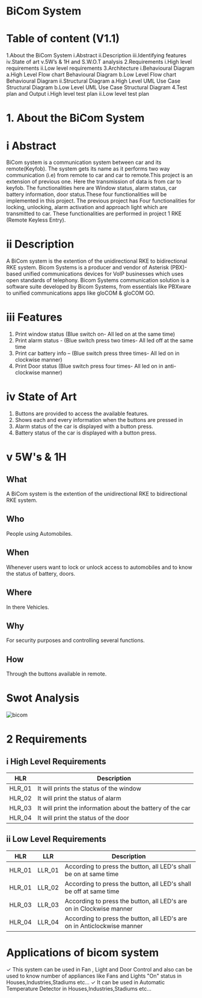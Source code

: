 # BiCom System
# Table of content (V1.1)
1.About the BiCom System
   i.Abstract
   ii.Description
   iii.Identifying features
   iv.State of art
   v.5W’s & 1H and S.W.O.T analysis
2.Requirements
   i.High level requirements
   ii.Low level requirements
3.Architecture
  i.Behavioural Diagram
     a.High Level Flow chart Behavioural Diagram
     b.Low Level Flow chart Behavioural Diagram
  ii.Structural Diagram
     a.High Level UML Use Case Structural Diagram
     b.Low Level UML Use Case Structural Diagram
4.Test plan and Output
  i.High level test plan
  ii.Low level test plan
# 1. About the BiCom System 
# i Abstract  
BiCom system is a communication system between car and its remote(Keyfob). The system gets its name as it performs two way communication (i.e) from remote to car and car to remote.This project is an extension of previous one. Here the transmission of data is from car to keyfob. The functionalities here are Window status, alarm status, car battery information, door status.These four functionalities will be implemented in this project. The previous project has Four functionalities for locking, unlocking, alarm activation and approach light which are transmitted to car. These functionalities are performed in project 1 RKE (Remote Keyless Entry).
# ii Description
A BiCom system is the extention of the unidirectional RKE to bidirectional RKE system. Bicom Systems is a producer and vendor of Asterisk (PBX)-based unified communications devices for VoIP businesses which uses open standards of  telephony. Bicom Systems communication solution is a software suite developed by Bicom Systems, from essentials like PBXware to unified communications apps like gloCOM & gloCOM GO.
# iii Features
1. Print window status (Blue switch on- All led on at the same time)
2. Print alarm status - (Blue switch press two times- All led off at the same time
3. Print car battery info – (Blue switch press three times- All led on in clockwise manner)
4. Print Door status (Blue switch press four times- All led on in anti-clockwise manner)

# iv State of Art
1. Buttons are provided to access the available features.
2. Shows each and every information when the buttons are pressed in
3. Alarm status of the car is displayed with a button press.
4. Battery status of the car is displayed with a button press.
# v 5W's & 1H
## What
A BiCom system is the extention of the unidirectional RKE to bidirectional RKE system.
## Who
People using Automobiles.
## When
Whenever users want to lock or unlock access to automobiles and to know the status of battery, doors.
## Where
In there Vehicles.
## Why
For security purposes and controlling several functions.
## How
Through the buttons available in remote.
#  Swot Analysis
![bicom](https://user-images.githubusercontent.com/98883917/157861955-4c4b8a5e-72a3-4379-bcb6-e2aa20738a77.jpg)


# 2 Requirements
## i High Level Requirements
| HLR | Description |
|-----|-------------|
|HLR_01| It will prints the status of the window |
|HLR_02| It will  print the status of alarm |
|HLR_03| It will print the information about the battery of the car |
|HLR_04| It will print the status of the door |

## ii Low Level Requirements
|HLR|LLR| Description |
|---|---|-------------|
|HLR_01| LLR_01|According to  press the button, all LED's shall be on at same time|
|HLR_01|LLR_02|According to press the button, all LED's shall be off at same time|
|HLR_03|LLR_03|According to press the button, all LED's are on in Clockwise manner|
|HLR_04|LLR_04|According to press the button, all LED's are on in Anticlockwise manner|







# Applications of bicom system
✓ This system can be used in Fan , Light and Door Control and also can be used to know number of appliances like Fans and Lights "On" status in  Houses,Industries,Stadiums etc...
✓ It can be used in Automatic Temperature Detector in Houses,Industries,Stadiums etc...

